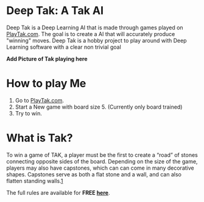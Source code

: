 Deep Tak: A Tak AI
==================

Deep Tak is a Deep Learning AI that is made through games played on [PlayTak.com](https://www.playtak.com/).
The goal is to create a AI that will accurately produce "winning" moves.
Deep Tak is a hobby project to play around with Deep Learning software with a clear non trivial goal


**Add Picture of Tak playing here**

How to play Me
==============
1. Go to [PlayTak.com](https://www.playtak.com/).
2. Start a New game with board size 5. (Currently only board trained)
3. Try to win.


What is Tak?
=============
To win a game of TAK, a player must be the first to create a “road” of stones connecting opposite sides of the board.
Depending on the size of the game, players may also have capstones, which can can come in many decorative shapes. Capstones serve as both a flat stone and a wall, and can also flatten standing walls.[1](http://cheapass.com/tak/)

The full rules are available for **FREE [here](http://cheapass.com/wp-content/uploads/2016/05/TakWebRules.pdf)**.


